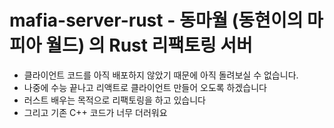 # mafia-server-rust - 동마월 (동현이의 마피아 월드) 의 Rust 리팩토링 서버

- 클라이언트 코드를 아직 배포하지 않았기 때문에 아직 돌려보실 수 없습니다.
- 나중에 수능 끝나고 리액트로 클라이언트 만들어 오도록 하겠습니다
- 러스트 배우는 목적으로 리팩토링을 하고 있습니다
- 그리고 기존 C++ 코드가 너무 더러워요
